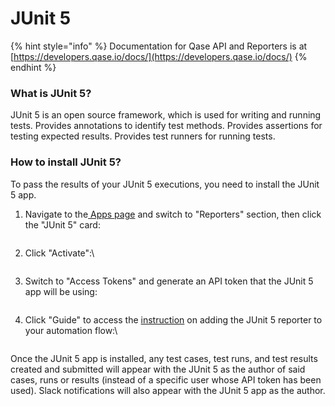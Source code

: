 # JUnit 5

{% hint style="info" %}
Documentation for Qase API and Reporters is at  [https://developers.qase.io/docs/](https://developers.qase.io/docs/)
{% endhint %}

### What is JUnit 5?

JUnit 5 is an open source framework, which is used for writing and running tests. Provides annotations to identify test methods. Provides assertions for testing expected results. Provides test runners for running tests.

### How to install JUnit 5?

To pass the results of your JUnit 5 executions, you need to install the JUnit 5 app.

1.  Navigate to the[ Apps page](https://app.qase.io/apps) and switch to "Reporters" section, then click the "JUnit 5" card:



    <figure><img src="https://downloads.intercomcdn.com/i/o/657854180/b72238605c6784c3db7354a4/image.png" alt=""><figcaption></figcaption></figure>
2.  Click "Activate":\


    <figure><img src="https://downloads.intercomcdn.com/i/o/657855176/c8964b403cead6dbbf3fb3bb/image.png" alt=""><figcaption></figcaption></figure>
3.  Switch to "Access Tokens" and generate an API token that the JUnit 5 app will be using:



    <figure><img src="https://downloads.intercomcdn.com/i/o/657857152/d9c9539889cd669c5edf9a50/image.png" alt=""><figcaption></figcaption></figure>
4.  Click "Guide" to access the [instruction](https://github.com/qase-tms/qase-java/tree/main/qase-junit5-reporter) on adding the JUnit 5 reporter to your automation flow:\


    <figure><img src="https://downloads.intercomcdn.com/i/o/657856249/145620d04832f26c94d31c07/image.png" alt=""><figcaption></figcaption></figure>

Once the JUnit 5 app is installed, any test cases, test runs, and test results created and submitted will appear with the JUnit 5 as the author of said cases, runs or results (instead of a specific user whose API token has been used). Slack notifications will also appear with the JUnit 5 app as the author.
